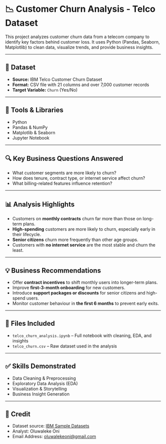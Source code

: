 # 📉 Customer Churn Analysis - Telco Dataset

This project analyzes customer churn data from a telecom company to identify key factors behind customer loss. It uses Python (Pandas, Seaborn, Matplotlib) to clean data, visualize trends, and provide business insights.

---

## 📂 Dataset
- **Source:** IBM Telco Customer Churn Dataset
- **Format:** CSV file with 21 columns and over 7,000 customer records
- **Target Variable:** `Churn` (Yes/No)

---

## 🧰 Tools & Libraries
- Python
- Pandas & NumPy
- Matplotlib & Seaborn
- Jupyter Notebook

---

## 🔍 Key Business Questions Answered
- What customer segments are more likely to churn?
- How does tenure, contract type, or internet service affect churn?
- What billing-related features influence retention?

---

## 📊 Analysis Highlights

- Customers on **monthly contracts** churn far more than those on long-term plans.
- **High-spending** customers are more likely to churn, especially early in their lifecycle.
- **Senior citizens** churn more frequently than other age groups.
- Customers with **no internet service** are the most stable and churn the least.

---

## 💡 Business Recommendations

- Offer **contract incentives** to shift monthly users into longer-term plans.
- Improve **first-3-month onboarding** for new customers.
- Introduce **support packages or discounts** for senior citizens and high-spend users.
- Monitor customer behaviour in **the first 6 months** to prevent early exits.

---

## 📁 Files Included
- `telco_churn_analysis.ipynb` – Full notebook with cleaning, EDA, and insights
- `telco_churn.csv` – Raw dataset used in the analysis

---

## ✅ Skills Demonstrated
- Data Cleaning & Preprocessing
- Exploratory Data Analysis (EDA)
- Visualization & Storytelling
- Business Insight Generation

---

## 📎 Credit
- Dataset source: [IBM Sample Datasets](https://www.ibm.com/communities/analytics/watson-analytics-blog/)
- Analyst: Oluwaleke Oni
- Email Address: oluwalekeoni@gmail.com

